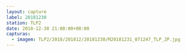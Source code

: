 ```yaml
---
layout: capture
label: 20181230
station: TLP2
date: 2018-12-30 21:00:00+00:00
capturas:
  - imagem: TLP2/2018/201812/20181230/M20181231_071247_TLP_2P.jpg
---
```

